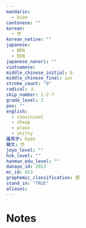 ```yaml
---
mandarin:
  - biàn
cantonese: ""
korean:
  - 변
korean_native: ""
japanese:
  - BEN
  - BIN
japanese_nanori: ""
vietnamese:
middle_chinese_initial: b
middle_chinese_final: iᴇn
stroke_count: "9"
radical: 人
skip_number: 1-2-7
grade_level: 2
pos: ""
english:
  - convinient
  - cheap
  - plain
  - shitty
羅馬字: byen
韓文: 변
joyo_level: ""
hsk_level: ""
hanmun_edu_level: ""
danayo_id: 2013
mc_id: 653
graphemic_classification: 便
stand_in: "TRUE"
aliases:
---
```


# Notes
